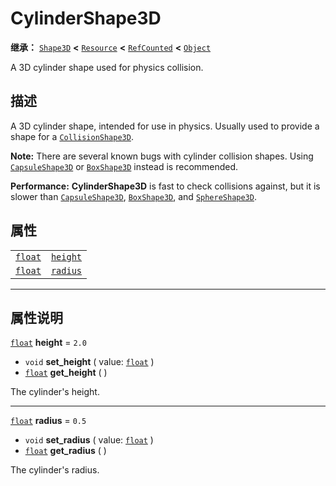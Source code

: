 <!-- ⚠ 请勿编辑本文件 ⚠ -->
<!-- 本文档使用脚本从 WeDot 引擎源码仓库生成。 -->
<!-- 生成脚本：https://github.com/WeDot-Engine/WeDot/tree/master/doc/tools/make_md.py； -->
<!-- 原文件：https://github.com/WeDot-Engine/WeDot/tree/master/doc/classes/CylinderShape3D.xml。 -->

<div id="_class_cylindershape3d"></div>

# CylinderShape3D

**继承：** [`Shape3D`](class_shape3d.md) **<** [`Resource`](class_resource.md) **<** [`RefCounted`](class_refcounted.md) **<** [`Object`](class_object.md)

A 3D cylinder shape used for physics collision.

## 描述

A 3D cylinder shape, intended for use in physics. Usually used to provide a shape for a [`CollisionShape3D`](class_collisionshape3d.md).

 **Note:** There are several known bugs with cylinder collision shapes. Using [`CapsuleShape3D`](class_capsuleshape3d.md) or [`BoxShape3D`](class_boxshape3d.md) instead is recommended.

 **Performance:** **CylinderShape3D** is fast to check collisions against, but it is slower than [`CapsuleShape3D`](class_capsuleshape3d.md), [`BoxShape3D`](class_boxshape3d.md), and [`SphereShape3D`](class_sphereshape3d.md).

## 属性

|||
|:-:|:--|
| [`float`](class_float.md) | [`height`](class_cylindershape3d.md#class_cylindershape3d_property_height) | ``2.0`` |
| [`float`](class_float.md) | [`radius`](class_cylindershape3d.md#class_cylindershape3d_property_radius) | ``0.5`` |

<!-- rst-class:: classref-section-separator -->

---

## 属性说明

<div id="_class_cylindershape3d_property_height"></div>

[`float`](class_float.md) **height** = ``2.0`` <div id="class_cylindershape3d_property_height"></div>

- `void` **set_height** ( value: [`float`](class_float.md) )
- [`float`](class_float.md) **get_height** ( )

The cylinder's height.

<!-- rst-class:: classref-item-separator -->

---

<div id="_class_cylindershape3d_property_radius"></div>

[`float`](class_float.md) **radius** = ``0.5`` <div id="class_cylindershape3d_property_radius"></div>

- `void` **set_radius** ( value: [`float`](class_float.md) )
- [`float`](class_float.md) **get_radius** ( )

The cylinder's radius.

[^virtual]: 本方法通常需要用户覆盖才能生效。
[^const]: 本方法无副作用，不会修改该实例的任何成员变量。
[^vararg]: 本方法除了能接受在此处描述的参数外，还能够继续接受任意数量的参数。
[^constructor]: 本方法用于构造某个类型。
[^static]: 调用本方法无需实例，可直接使用类名进行调用。
[^operator]: 本方法描述的是使用本类型作为左操作数的有效运算符。
[^bitfield]: 这个值是由下列位标志构成位掩码的整数。
[^void]: 无返回值。
